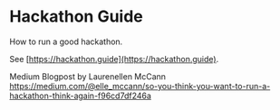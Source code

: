 Hackathon Guide
===============

How to run a good hackathon.

See [https://hackathon.guide](https://hackathon.guide).

Medium Blogpost by Laurenellen McCann
https://medium.com/@elle_mccann/so-you-think-you-want-to-run-a-hackathon-think-again-f96cd7df246a
